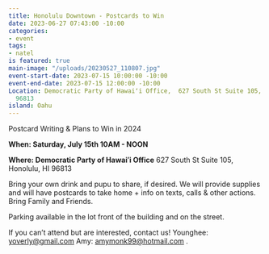 ```yaml
---
title: Honolulu Downtown - Postcards to Win
date: 2023-06-27 07:43:00 -10:00
categories:
- event
tags:
- natel
is featured: true
main-image: "/uploads/20230527_110807.jpg"
event-start-date: 2023-07-15 10:00:00 -10:00
event-end-date: 2023-07-15 12:00:00 -10:00
Location: Democratic Party of Hawaiʻi Office,  627 South St Suite 105, Honolulu, HI
  96813
island: Oahu
---
```


Postcard Writing & Plans to Win in 2024

**When: Saturday, July 15th 10AM - NOON**

**Where: Democratic Party of Hawaiʻi Office** 627 South St Suite 105, Honolulu, HI 96813

Bring your own drink and pupu to share, if desired. We will provide supplies and will have postcards to take home + info on texts, calls & other actions. Bring Family and Friends.

Parking available in the lot front of the building and on the street.

If you can’t attend but are interested, contact us! Younghee: yoverly@gmail.com Amy: amymonk99@hotmail.com .